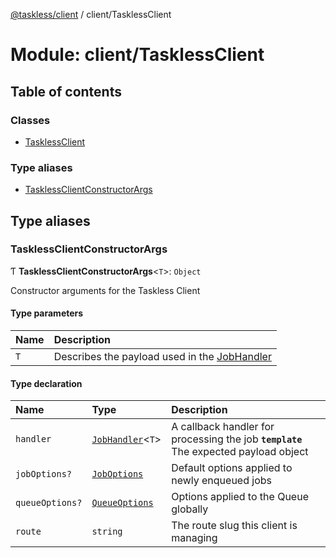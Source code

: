 [@taskless/client](../README.md) / client/TasklessClient

# Module: client/TasklessClient

## Table of contents

### Classes

- [TasklessClient](../classes/client_TasklessClient.TasklessClient.md)

### Type aliases

- [TasklessClientConstructorArgs](client_TasklessClient.md#tasklessclientconstructorargs)

## Type aliases

### TasklessClientConstructorArgs

Ƭ **TasklessClientConstructorArgs**<`T`\>: `Object`

Constructor arguments for the Taskless Client

#### Type parameters

| Name | Description                                                         |
| :--- | :------------------------------------------------------------------ |
| `T`  | Describes the payload used in the [JobHandler](types.md#jobhandler) |

#### Type declaration

| Name            | Type                                      | Description                                                                          |
| :-------------- | :---------------------------------------- | :----------------------------------------------------------------------------------- |
| `handler`       | [`JobHandler`](types.md#jobhandler)<`T`\> | A callback handler for processing the job **`template`** The expected payload object |
| `jobOptions?`   | [`JobOptions`](types.md#joboptions)       | Default options applied to newly enqueued jobs                                       |
| `queueOptions?` | [`QueueOptions`](types.md#queueoptions)   | Options applied to the Queue globally                                                |
| `route`         | `string`                                  | The route slug this client is managing                                               |
